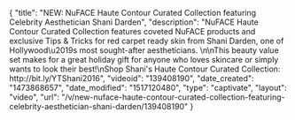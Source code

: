 {
    "title": "NEW: NuFACE Haute Contour Curated Collection featuring Celebrity Aesthetician Shani Darden",
    "description": "NuFACE Haute Contour Curated Collection features coveted NuFACE products and exclusive Tips & Tricks for red carpet ready skin from Shani Darden, one of Hollywood\u2019s most sought-after aestheticians. \n\nThis beauty value set makes for a great holiday gift for anyone who loves skincare or simply wants to look their best!\nShop Shani's Haute Contour Curated Collection: http:\/\/bit.ly\/YTShani2016",
    "videoid": "139408190",
    "date_created": "1473868657",
    "date_modified": "1517120480",
    "type": "captivate",
    "layout": "video",
    "url": "\/v\/new-nuface-haute-contour-curated-collection-featuring-celebrity-aesthetician-shani-darden\/139408190"
}
